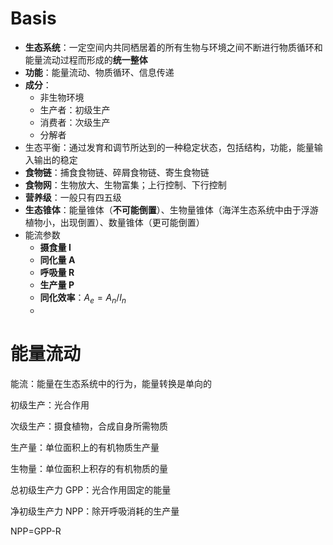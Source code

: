# Basis
- **生态系统**：一定空间内共同栖居着的所有生物与环境之间不断进行物质循环和能量流动过程而形成的**统一整体**
- **功能**：能量流动、物质循环、信息传递
- **成分**：
	- 非生物环境
	- 生产者：初级生产
	- 消费者：次级生产
	- 分解者
- 生态平衡：通过发育和调节所达到的一种稳定状态，包括结构，功能，能量输入输出的稳定
- **食物链**：捕食食物链、碎屑食物链、寄生食物链
- **食物网**：生物放大、生物富集；上行控制、下行控制
- **营养级**：一般只有四五级
- **生态锥体**：能量锥体（**不可能倒置**）、生物量锥体（海洋生态系统中由于浮游植物小，出现倒置）、数量锥体（更可能倒置）
- 能流参数
	- **摄食量 I**
	- **同化量 A**
	- **呼吸量 R**
	- **生产量 P**
	- **同化效率**：$A_{e}=A_{n}/I_{n}$
	- 

# 能量流动

能流：能量在生态系统中的行为，能量转换是单向的

初级生产：光合作用

次级生产：摄食植物，合成自身所需物质

生产量：单位面积上的有机物质生产量

生物量：单位面积上积存的有机物质的量

总初级生产力 GPP：光合作用固定的能量

净初级生产力 NPP：除开呼吸消耗的生产量

NPP=GPP-R